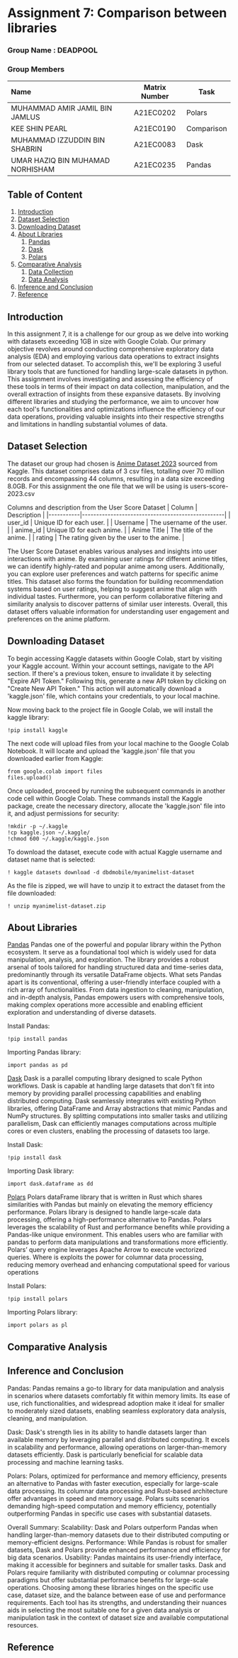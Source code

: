 # Assignment 7: Comparison between libraries


### Group Name : DEADPOOL
### Group Members

| Name                                     | Matrix Number | Task |
| :---------------------------------------- | :-------------: | ------------- |
|MUHAMMAD AMIR JAMIL BIN JAMLUS          | A21EC0202     |Polars|
|KEE SHIN PEARL         | A21EC0190     |Comparison|
|MUHAMMAD IZZUDDIN BIN SHABRIN           | A21EC0083   |Dask|
|UMAR HAZIQ BIN MUHAMAD NORHISHAM            |  A21EC0235   |Pandas|


## Table of Content
1. [Introduction](#introduction)
2. [Dataset Selection](#dataset-selection)
3. [Downloading Dataset](#downloading-dataset)
4. [About Libraries](#about-libraries)
    1. [Pandas](#pandas)
    2. [Dask](#dask)
    3. [Polars](#polars)
6. [Comparative Analysis](#comparative-analysis)
    1. [Data Collection](#data-collection)
    2. [Data Analysis](#data-analysis)
7. [Inference and Conclusion](#Inference-and-conclusion)
8. [Reference](#reference)


## Introduction
In this assignment 7, it is a challenge for our group as we delve into working with datasets exceeding 1GB in size with Google Colab. Our primary objective revolves around conducting comprehensive exploratory data analysis (EDA) and employing various data operations to extract insights from our selected dataset. To accomplish this, we'll be exploring 3 useful library tools that are functioned for handling large-scale datasets in python. This assignment involves investigating and assessing the efficiency of these tools in terms of their impact on data collection, manipulation, and the overall extraction of insights from these expansive datasets. By involving different libraries and studying the performance, we aim to uncover how each tool's functionalities and optimizations influence the efficiency of our data operations, providing valuable insights into their respective strengths and limitations in handling substantial volumes of data.


## Dataset Selection
The dataset our group had chosen is [Anime Dataset 2023](https://www.kaggle.com/datasets/dbdmobile/myanimelist-dataset?select=users-score-2023.csv) sourced from Kaggle. This dataset comprises data of 3 csv files, totalling over 70 million records and encompassing 44 columns, resulting in a data size exceeding 8.0GB. For this assignment the one file that we will be using is users-score-2023.csv

Columns and description from the User Score Dataset
| Column    | Description                                      |
|-----------|--------------------------------------------------|
| user_id   | Unique ID for each user.                          |
| Username  | The username of the user.                         |
| anime_id  | Unique ID for each anime.                         |
| Anime Title | The title of the anime.                         |
| rating    | The rating given by the user to the anime.        |

The User Score Dataset enables various analyses and insights into user interactions with anime. By examining user ratings for different anime titles, we can identify highly-rated and popular anime among users. Additionally, you can explore user preferences and watch patterns for specific anime titles. This dataset also forms the foundation for building recommendation systems based on user ratings, helping to suggest anime that align with individual tastes. Furthermore, you can perform collaborative filtering and similarity analysis to discover patterns of similar user interests. Overall, this dataset offers valuable information for understanding user engagement and preferences on the anime platform.

## Downloading Dataset
To begin accessing Kaggle datasets within Google Colab, start by visiting your Kaggle account. Within your account settings, navigate to the API section. If there's a previous token, ensure to invalidate it by selecting "Expire API Token." Following this, generate a new API token by clicking on "Create New API Token." This action will automatically download a 'kaggle.json' file, which contains your credentials, to your local machine.

Now moving back to the project file in Google Colab, we will install the kaggle library:
```
!pip install kaggle
```

The next code will upload files from your local machine to the Google Colab Notebook. It will locate and upload the 'kaggle.json' file that you downloaded earlier from Kaggle:
```
from google.colab import files
files.upload()
```

Once uploaded, proceed by running the subsequent commands in another code cell within Google Colab. These commands install the Kaggle package, create the necessary directory, allocate the 'kaggle.json' file into it, and adjust permissions for security:
```
!mkdir -p ~/.kaggle
!cp kaggle.json ~/.kaggle/
!chmod 600 ~/.kaggle/kaggle.json
```

To download the dataset, execute code with actual Kaggle username and dataset name that is selected:
```
! kaggle datasets download -d dbdmobile/myanimelist-dataset
```

As the file is zipped, we will have to unzip it to extract the dataset from the file downloaded:
```
! unzip myanimelist-dataset.zip
```

## About Libraries
[Pandas]( https://pandas.pydata.org/)
Pandas one of the powerful and popular library within the Python ecosystem. It serve as a foundational tool which is widely used for data manipulation, analysis, and exploration. The library provides a robust arsenal of tools tailored for handling structured data and time-series data, predominantly through its versatile DataFrame objects. What sets Pandas apart is its conventional, offering a user-friendly interface coupled with a rich array of functionalities. From data ingestion to cleaning, manipulation, and in-depth analysis, Pandas empowers users with comprehensive tools, making complex operations more accessible and enabling efficient exploration and understanding of diverse datasets. 

Install Pandas:
```
!pip install pandas
```

Importing Pandas library:
```
import pandas as pd
```
  
[Dask](https://www.dask.org/)
Dask is a parallel computing library designed to scale Python workflows. Dask is capable at handling large datasets that don't fit into memory by providing parallel processing capabilities and enabling distributed computing. Dask seamlessly integrates with existing Python libraries, offering DataFrame and Array abstractions that mimic Pandas and NumPy structures. By splitting computations into smaller tasks and utilizing parallelism, Dask can efficiently manages computations across multiple cores or even clusters, enabling the processing of datasets too large.

Install Dask:
```
!pip install dask
```

Importing Dask library:
```
import dask.dataframe as dd
```

[Polars](https://pola.rs/)
Polars dataFrame library that is written in Rust which shares similarities with Pandas but mainly on elevating the memory efficiency performance. Polars library is designed to handle large-scale data processing, offering a high-performance alternative to Pandas. Polars leverages the scalability of Rust and performance benefits while providing a Pandas-like unique environment. This enables users who are familiar with pandas to perform data manipulations and transformations more efficiently. Polars’ query engine leverages Apache Arrow to execute vectorized queries. Where is exploits the power for columnar data processing, reducing memory overhead and enhancing computational speed for various operations

Install Polars:
```
!pip install polars
```
Importing Polars library:
```
import polars as pl
```
  

## Comparative Analysis

## Inference and Conclusion
Pandas:
Pandas remains a go-to library for data manipulation and analysis in scenarios where datasets comfortably fit within memory limits. Its ease of use, rich functionalities, and widespread adoption make it ideal for smaller to moderately sized datasets, enabling seamless exploratory data analysis, cleaning, and manipulation.

Dask:
Dask's strength lies in its ability to handle datasets larger than available memory by leveraging parallel and distributed computing. It excels in scalability and performance, allowing operations on larger-than-memory datasets efficiently. Dask is particularly beneficial for scalable data processing and machine learning tasks.

Polars:
Polars, optimized for performance and memory efficiency, presents an alternative to Pandas with faster execution, especially for large-scale data processing. Its columnar data processing and Rust-based architecture offer advantages in speed and memory usage. Polars suits scenarios demanding high-speed computation and memory efficiency, potentially outperforming Pandas in specific use cases with substantial datasets.

Overall Summary:
Scalability: Dask and Polars outperform Pandas when handling larger-than-memory datasets due to their distributed computing or memory-efficient designs.
Performance: While Pandas is robust for smaller datasets, Dask and Polars provide enhanced performance and efficiency for big data scenarios.
Usability: Pandas maintains its user-friendly interface, making it accessible for beginners and suitable for smaller tasks. Dask and Polars require familiarity with distributed computing or columnar processing paradigms but offer substantial performance benefits for large-scale operations.
Choosing among these libraries hinges on the specific use case, dataset size, and the balance between ease of use and performance requirements. Each tool has its strengths, and understanding their nuances aids in selecting the most suitable one for a given data analysis or manipulation task in the context of dataset size and available computational resources.


## Reference



